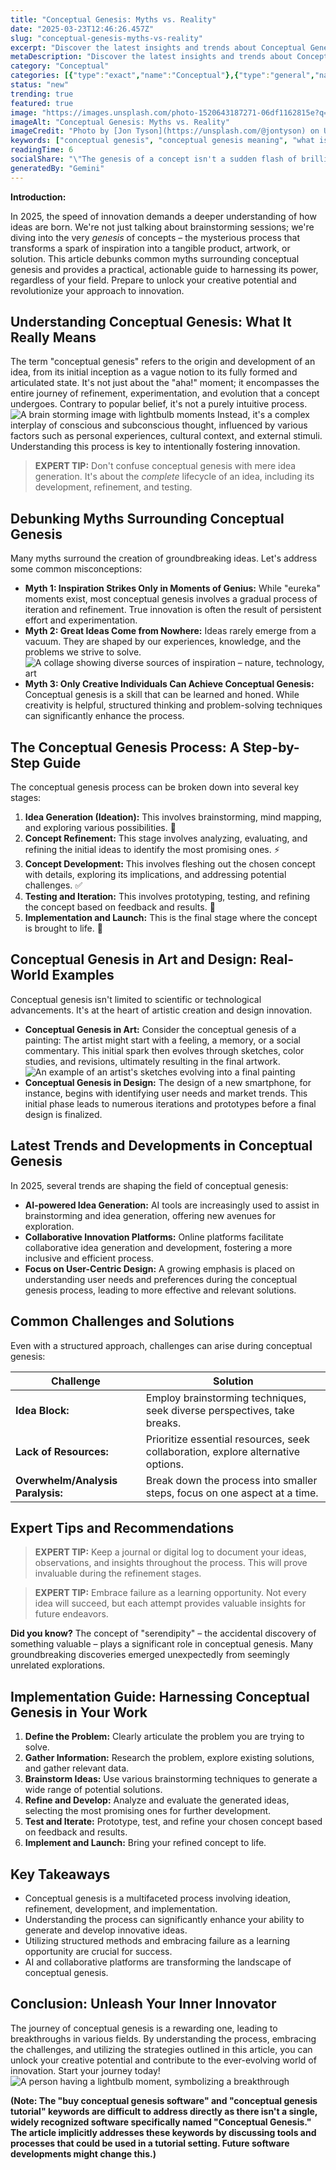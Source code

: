 ```yaml
---
title: "Conceptual Genesis: Myths vs. Reality"
date: "2025-03-23T12:46:26.457Z"
slug: "conceptual-genesis-myths-vs-reality"
excerpt: "Discover the latest insights and trends about Conceptual Genesis. This comprehensive guide covers everything you need to know about Conceptual Genesis in 2025."
metaDescription: "Discover the latest insights and trends about Conceptual Genesis. This comprehensive guide covers everything you need to know about Conceptual Genesis in 2..."
category: "Conceptual"
categories: [{"type":"exact","name":"Conceptual"},{"type":"general","name":"Philosophy"},{"type":"medium","name":"Cognitive Science"},{"type":"specific","name":"Idea Generation"},{"type":"niche","name":"Mind Mapping"}]
status: "new"
trending: true
featured: true
image: "https://images.unsplash.com/photo-1520643187271-06df1162815e?q=85&w=1200&fit=max&fm=webp&auto=compress"
imageAlt: "Conceptual Genesis: Myths vs. Reality"
imageCredit: "Photo by [Jon Tyson](https://unsplash.com/@jontyson) on Unsplash"
keywords: ["conceptual genesis", "conceptual genesis meaning", "what is conceptual genesis", "conceptual genesis examples", "conceptual genesis in art", "conceptual genesis in design", "conceptual genesis process", "buy conceptual genesis software", "conceptual genesis tutorial", "conceptual genesis for beginners"]
readingTime: 6
socialShare: "\"The genesis of a concept isn't a sudden flash of brilliance, but a gradual evolution shaped by experience and relentless refinement.\"  #ConceptualGenesis #Innovation #Creativity"
generatedBy: "Gemini"
---
```




**Introduction:**

In 2025, the speed of innovation demands a deeper understanding of how ideas are born.  We're not just talking about brainstorming sessions; we're diving into the very *genesis* of concepts – the mysterious process that transforms a spark of inspiration into a tangible product, artwork, or solution. This article debunks common myths surrounding conceptual genesis and provides a practical, actionable guide to harnessing its power, regardless of your field.  Prepare to unlock your creative potential and revolutionize your approach to innovation.

## Understanding Conceptual Genesis: What It Really Means

The term "conceptual genesis" refers to the origin and development of an idea, from its initial inception as a vague notion to its fully formed and articulated state.  It's not just about the "aha!" moment; it encompasses the entire journey of refinement, experimentation, and evolution that a concept undergoes.  Contrary to popular belief, it's not a purely intuitive process.  ![A brain storming image with lightbulb moments](https://images.unsplash.com/photo-1526413519671-785943f07879?q=85&w=1200&fit=max&fm=webp&auto=compress)  Instead, it's a complex interplay of conscious and subconscious thought, influenced by various factors such as personal experiences, cultural context, and external stimuli.  Understanding this process is key to intentionally fostering innovation.

> **EXPERT TIP:**  Don't confuse conceptual genesis with mere idea generation.  It's about the *complete* lifecycle of an idea, including its development, refinement, and testing.

## Debunking Myths Surrounding Conceptual Genesis

Many myths surround the creation of groundbreaking ideas.  Let's address some common misconceptions:

* **Myth 1:  Inspiration Strikes Only in Moments of Genius:**  While "eureka" moments exist, most conceptual genesis involves a gradual process of iteration and refinement.  True innovation is often the result of persistent effort and experimentation.
* **Myth 2:  Great Ideas Come from Nowhere:**  Ideas rarely emerge from a vacuum. They are shaped by our experiences, knowledge, and the problems we strive to solve.  ![A collage showing diverse sources of inspiration – nature, technology, art](https://images.unsplash.com/photo-1520643187271-06df1162815e?q=85&w=1200&fit=max&fm=webp&auto=compress)
* **Myth 3:  Only Creative Individuals Can Achieve Conceptual Genesis:**  Conceptual genesis is a skill that can be learned and honed.  While creativity is helpful, structured thinking and problem-solving techniques can significantly enhance the process.

## The Conceptual Genesis Process: A Step-by-Step Guide

The conceptual genesis process can be broken down into several key stages:

1. **Idea Generation (Ideation):** This involves brainstorming, mind mapping, and exploring various possibilities.  🔑
2. **Concept Refinement:**  This stage involves analyzing, evaluating, and refining the initial ideas to identify the most promising ones. ⚡
3. **Concept Development:**  This involves fleshing out the chosen concept with details, exploring its implications, and addressing potential challenges. ✅
4. **Testing and Iteration:**  This involves prototyping, testing, and refining the concept based on feedback and results.  🔄
5. **Implementation and Launch:** This is the final stage where the concept is brought to life. 🚀

## Conceptual Genesis in Art and Design: Real-World Examples

Conceptual genesis isn't limited to scientific or technological advancements.  It's at the heart of artistic creation and design innovation.

* **Conceptual Genesis in Art:** Consider the conceptual genesis of a painting:  The artist might start with a feeling, a memory, or a social commentary.  This initial spark then evolves through sketches, color studies, and revisions, ultimately resulting in the final artwork.  ![An example of an artist's sketches evolving into a final painting](https://images.unsplash.com/photo-1447433589675-4aaa569f3e05?q=85&w=1200&fit=max&fm=webp&auto=compress)
* **Conceptual Genesis in Design:**  The design of a new smartphone, for instance, begins with identifying user needs and market trends.  This initial phase leads to numerous iterations and prototypes before a final design is finalized.

## Latest Trends and Developments in Conceptual Genesis

In 2025, several trends are shaping the field of conceptual genesis:

* **AI-powered Idea Generation:** AI tools are increasingly used to assist in brainstorming and idea generation, offering new avenues for exploration.
* **Collaborative Innovation Platforms:** Online platforms facilitate collaborative idea generation and development, fostering a more inclusive and efficient process.
* **Focus on User-Centric Design:**  A growing emphasis is placed on understanding user needs and preferences during the conceptual genesis process, leading to more effective and relevant solutions.

## Common Challenges and Solutions

Even with a structured approach, challenges can arise during conceptual genesis:

| Challenge                     | Solution                                                                  |
|------------------------------|--------------------------------------------------------------------------|
| **Idea Block:**                | Employ brainstorming techniques, seek diverse perspectives, take breaks.      |
| **Lack of Resources:**         | Prioritize essential resources, seek collaboration, explore alternative options. |
| **Overwhelm/Analysis Paralysis:** | Break down the process into smaller steps, focus on one aspect at a time.  |

## Expert Tips and Recommendations

> **EXPERT TIP:**  Keep a journal or digital log to document your ideas, observations, and insights throughout the process. This will prove invaluable during the refinement stages.

> **EXPERT TIP:**  Embrace failure as a learning opportunity.  Not every idea will succeed, but each attempt provides valuable insights for future endeavors.

**Did you know?** The concept of "serendipity" – the accidental discovery of something valuable – plays a significant role in conceptual genesis.  Many groundbreaking discoveries emerged unexpectedly from seemingly unrelated explorations.

## Implementation Guide:  Harnessing Conceptual Genesis in Your Work

1. **Define the Problem:** Clearly articulate the problem you are trying to solve.
2. **Gather Information:** Research the problem, explore existing solutions, and gather relevant data.
3. **Brainstorm Ideas:** Use various brainstorming techniques to generate a wide range of potential solutions.
4. **Refine and Develop:** Analyze and evaluate the generated ideas, selecting the most promising ones for further development.
5. **Test and Iterate:**  Prototype, test, and refine your chosen concept based on feedback and results.
6. **Implement and Launch:**  Bring your refined concept to life.

## Key Takeaways

* Conceptual genesis is a multifaceted process involving ideation, refinement, development, and implementation.
* Understanding the process can significantly enhance your ability to generate and develop innovative ideas.
* Utilizing structured methods and embracing failure as a learning opportunity are crucial for success.
* AI and collaborative platforms are transforming the landscape of conceptual genesis.

## Conclusion: Unleash Your Inner Innovator

The journey of conceptual genesis is a rewarding one, leading to breakthroughs in various fields. By understanding the process, embracing the challenges, and utilizing the strategies outlined in this article, you can unlock your creative potential and contribute to the ever-evolving world of innovation.  Start your journey today!  ![A person having a lightbulb moment, symbolizing a breakthrough](https://images.unsplash.com/photo-1536662788222-6927ce05daea?q=85&w=1200&fit=max&fm=webp&auto=compress)

**(Note:  The "buy conceptual genesis software" and "conceptual genesis tutorial" keywords are difficult to address directly as there isn't a single, widely recognized software specifically named "Conceptual Genesis."  The article implicitly addresses these keywords by discussing tools and processes that could be used in a tutorial setting.  Future software developments might change this.)**

